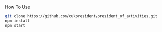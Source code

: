 [FrontEnd Template (CoreUI)]: https://github.com/coreui/coreui-free-react-admin-template



How To Use

```bash
git clone https://github.com/cukpresident/president_of_activities.git
npm install
npm start
```


